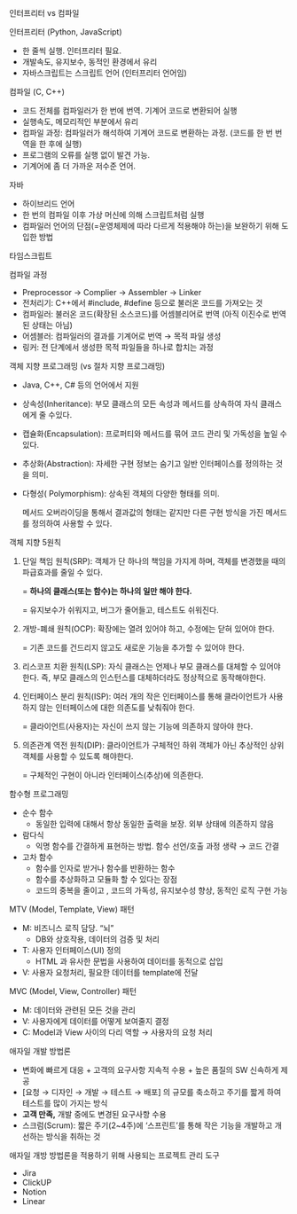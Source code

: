 인터프리터 vs 컴파일 

인터프리터 (Python, JavaScript)

- 한 줄씩 실행. 인터프리터 필요.
- 개발속도, 유지보수, 동적인 환경에서 유리
- 자바스크립트는 스크립트 언어 (인터프리터 언어임)

컴파일 (C, C++)

- 코드 전체를 컴파일러가 한 번에 번역. 기계어 코드로 변환되어 실행
- 실행속도, 메모리적인 부분에서 유리
- 컴파일 과정: 컴파일러가 해석하여 기계어 코드로 변환하는 과정. (코드를 한 번 번역을 한 후에 실행)
- 프로그램의 오류를 실행 없이 발견 가능.
- 기계어에 좀 더 가까운 저수준 언어.

자바

- 하이브리드 언어
- 한 번의 컴파일 이후 가상 머신에 의해 스크립트처럼 실행
- 컴파일러 언어의 단점(=운영체제에 따라 다르게 적용해야 하는)을 보완하기 위해 도입한 방법

타임스크립트

컴파일 과정

- Preprocessor → Complier → Assembler → Linker
- 전처리기: C++에서 #include, #define 등으로 불러온 코드를 가져오는 것
- 컴파일러: 불러온 코드(확장된 소스코드)를 어셈블리어로 번역 (아직 이진수로 번역된 상태는 아님)
- 어셈블러: 컴파일러의 결과를 기계어로 번역 → 목적 파일 생성
- 링커: 전 단계에서 생성한 목적 파일들을 하나로 합치는 과정

객체 지향 프로그래밍 (vs 절차 지향 프로그래밍)

- Java, C++, C# 등의 언어에서 지원
- 상속성(Inheritance): 부모 클래스의 모든 속성과 메서드를 상속하여 자식 클래스에게 줄 수있다.
- 캡슐화(Encapsulation): 프로퍼티와 메서드를 묶어 코드 관리 및 가독성을 높일 수 있다.
- 추상화(Abstraction): 자세한 구현 정보는 숨기고 일반 인터페이스를 정의하는 것을 의미.
- 다형성( Polymorphism): 상속된 객체의 다양한 형태를 의미.
    
    메서드 오버라이딩을 통해서 결과값의 형태는 같지만 다른 구현 방식을 가진 메서드를 정의하여 사용할 수 있다.
    

객체 지향 5원칙

1. 단일 책임 원칙(SRP): 객체가 단 하나의 책임을 가지게 하며, 객체를 변경했을 때의 파급효과를 줄일 수 있다.
    
    = **하나의 클래스(또는 함수)는 하나의 일만 해야 한다.**
    
    = 유지보수가 쉬워지고, 버그가 줄어들고, 테스트도 쉬워진다.
    
2. 개방-폐쇄 원칙(OCP): 확장에는 열려 있어야 하고, 수정에는 닫혀 있어야 한다.
    
    = 기존 코드를 건드리지 않고도 새로운 기능을 추가할 수 있어야 한다.
    
3. 리스코프 치환 원칙(LSP): 자식 클래스는 언제나 부모 클래스를 대체할 수 있어야 한다. 즉, 부모 클래스의 인스턴스를 대체하더라도 정상적으로 동작해야한다.
4. 인터페이스 분리 원칙(ISP): 여러 개의 작은 인터페이스를 통해 클라이언트가 사용하지 않는 인터페이스에 대한 의존도를 낮춰줘야 한다.
    
    = 클라이언트(사용자)는 자신이 쓰지 않는 기능에 의존하지 않아야 한다.
    
5. 의존관계 역전 원칙(DIP): 클라이언트가 구체적인 하위 객체가 아닌 추상적인 상위 객체를 사용할 수 있도록 해야한다. 
    
    = 구체적인 구현이 아니라 인터페이스(추상)에 의존한다.
    

함수형 프로그래밍

- 순수 함수
    - 동일한 입력에 대해서 항상 동일한 출력을 보장. 외부 상태에 의존하지 않음
- 람다식
    - 익명 함수를 간결하게 표현하는 방법. 함수 선언/호출 과정 생략 → 코드 간결
- 고차 함수
    - 함수를 인자로 받거나 함수를 반환하는 함수
    - 함수를 추상화하고 모듈화 할 수 있다는 장점
    - 코드의 중복을 줄이고 , 코드의 가독성, 유지보수성 향상, 동적인 로직 구현 가능

MTV (Model, Template, View) 패턴

- M: 비즈니스 로직 담당. “뇌”
    - DB와 상호작용, 데이터의 검증 및 처리
- T: 사용자 인터페이스(UI) 정의
    - HTML 과 유사한 문법을 사용하여 데이터를 동적으로 삽입
- V: 사용자 요청처리, 필요한 데이터를 template에 전달

MVC (Model, View, Controller) 패턴

- M: 데이터와 관련된 모든 것을 관리
- V: 사용자에게 데이터를 어떻게 보여줄지 결정
- C: Model과 View 사이의 다리 역할 → 사용자의 요청 처리

애자일 개발 방법론

- 변화에 빠르게 대응 + 고객의 요구사항 지속적 수용 + 높은 품질의 SW 신속하게 제공
- [요청 → 디자인 → 개발 → 테스트 → 배포] 의 규모를 축소하고 주기를 짧게 하여 테스트를 많이 가지는 방식
- **고객 만족,** 개발 중에도 변경된 요구사항 수용
- 스크럼(Scrum): 짧은 주기(2~4주)에 ‘스프린트’를 통해 작은 기능을 개발하고 개선하는 방식을 취하는 것

애자일 개방 방법론을 적용하기 위해 사용되는 프로젝트 관리 도구

- Jira
- ClickUP
- Notion
- Linear
